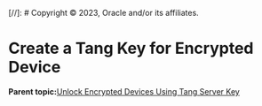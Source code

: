 [//]: # Copyright © 2023, Oracle and/or its affiliates.

# Create a Tang Key for Encrypted Device

**Parent topic:**[Unlock Encrypted Devices Using Tang Server Key](../topics/cockpit-nbde.md)

